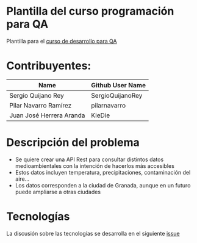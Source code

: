 
# Plantilla del curso programación para QA

Plantilla para el [curso de desarrollo para QA](https://jj.github.io/curso-tdd)


# Contribuyentes:

| Name                     | Github User Name  |
| ----                     | ---               |
| Sergio Quijano Rey       | SergioQuijanoRey  |
| Pilar Navarro Ramírez    | pilarnavarro      |
| Juan José Herrera Aranda | KieDie            |

# Descripción del problema

* Se quiere crear una API Rest para consultar distintos datos medioambientales con la intención de hacerlos más accesibles
* Estos datos incluyen temperatura, precipitaciones, contaminación del aire...
* Los datos corresponden a la ciudad de Granada, aunque en un futuro puede ampliarse a otras ciudades

# Tecnologías

La discusión sobre las tecnologías se desarrolla en el siguiente [issue](https://github.com/tdd-JSP/TDD-curso/issues/6)
